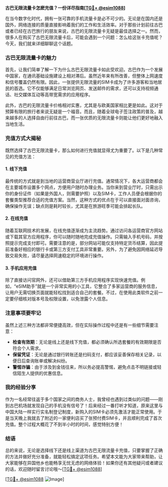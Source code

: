 **古巴无限流量卡怎麽充值？一份详尽指南[[TG💪+ @esim1088](https://t.me/s/esim1088)]**

在当今数字化时代，拥有一张可靠的手机流量卡是必不可少的。无论是在国内还是国外，网络连接的质量直接影响着我们的工作和生活效率。对于那些计划前往古巴或者已经在古巴旅行的朋友来说，古巴的无限流量卡无疑是最佳选择之一。然而，很多人在购买了古巴无限流量卡后，可能会遇到一个问题：怎么给这张卡充值呢？今天，我们就来详细聊聊这个话题。

### 古巴无限流量卡的魅力

首先，让我们简单了解一下为什么古巴无限流量卡如此受欢迎。古巴作为一个发展中国家，在通讯基础设施建设上相对滞后。虽然近年来有所改善，但整体上网速度和信号覆盖仍然有限。因此，一张提供无限流量的SIM卡成为了许多游客和当地居民的首选。它不仅能够满足日常浏览网页、发送邮件的需求，还可以支持视频通话、社交媒体互动等高带宽需求的应用程序。

此外，古巴的无限流量卡价格相对实惠，尤其是与欧美国家相比更是如此。这对于预算有限的旅行者来说无疑是一个福音。而且，随着全球电子签注政策的普及，越来越多的人选择自由行前往古巴，而一张优质的无限流量卡则能让他们更好地融入当地生活。

### 充值方式大揭秘

既然选择了古巴无限流量卡，那么如何进行充值就显得尤为重要了。以下是几种常见的充值方法：

#### 1. 线下充值

最传统的方式就是到当地的运营商营业厅进行充值。通常情况下，各大运营商都会在主要城市设置多个网点，方便用户随时办理业务。当你来到营业厅时，只需出示你的身份证件（如果是外国人，则需要护照）以及SIM卡，工作人员便会根据你的套餐类型推荐合适的充值方案。当然，这种方式的优点在于可以直接面对面咨询，确保操作无误；缺点则是耗时较长，尤其是在旅游旺季可能会排起长队。

#### 2. 在线充值

随着互联网技术的发展，在线充值逐渐成为主流趋势。通过访问各运营商官方网站或下载其官方应用程序，你可以随时随地完成充值操作。只需输入手机号码，并按照提示完成支付即可。需要注意的是，部分网站可能仅支持特定货币结算，因此提前准备好相应的银行卡或第三方支付工具非常重要。另外，为了避免因网络延迟导致交易失败，请尽量选择网速稳定的环境进行操作。

#### 3. 手机应用充值

除了直接访问官网外，还可以借助第三方手机应用程序实现快速充值。例如，“eSIM助手”就是一个非常实用的小工具，它整合了多家运营商的服务信息，让用户无需切换页面就能轻松找到适合自己的套餐。不过，在使用此类软件之前一定要仔细核对版本号及权限设置，以免泄露个人信息。

### 注意事项要牢记

虽然上述三种方法都非常便捷高效，但在实际操作过程中还是有一些细节需要注意：

- **检查有效期**：无论是线上还是线下充值，都必须确认所选套餐的有效期限是否符合个人需求。
- **保留凭证**：无论是通过银行转账还是扫码支付，都应该妥善保存相关记录，以便日后查询账单或解决纠纷。
- **警惕诈骗**：由于涉及到金钱往来，所以务必提高警惕，避免点击不明链接或轻信陌生人提供的优惠信息。

### 我的经验分享

作为一名经常往返于多个国家之间的商务人士，我曾经也遇到过类似的问题——刚到古巴机场就发现自己的手机没有信号了！后来经过一番打听才知道，原来这里与中国大陆一样实行实名制登记制度，新购入的SIM卡必须先激活才能正常使用。于是当天晚上我就去了附近的一家便利店买了张预付费SIM卡，并且顺利完成了首次充值。整个过程大概花了不到半小时的时间，感觉特别方便！

### 结语

总的来说，无论是选择线下还是线上渠道为古巴无限流量卡充值，只要掌握了正确的方法并做好充分准备，就能轻松搞定这项任务。希望本文能为大家带来帮助，让大家能够在异国他乡也能畅享无忧无虑的网络体验！如果你还有其他疑问或者建议的话，欢迎随时留言讨论哦～[[TG💪+ @esim1088](https://t.me/s/esim1088)]

[[TG💪+ @esim1088](https://t.me/s/esim1088) ![Image](https://i.postimg.cc/4NQfJmqS/Snipaste-2025-05-13-00-14-12.png)]